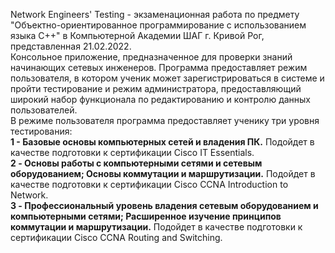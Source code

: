 Network Engineers' Testing - экзаменационная работа по предмету "Объектно-ориентированное программирование с использованием языка C++" в Компьютерной Академии ШАГ г. Кривой Рог, представленная 21.02.2022.<br>
Консольное приложение, предназначенное для проверки знаний начинающих сетевых инженеров. Программа предоставляет режим пользователя, в котором ученик может зарегистрироваться в системе и пройти тестирование и режим администратора, предоставляющий широкий набор функционала по редактированию и контролю данных пользователей.<br>
В режиме пользователя программа предоставляет ученику три уровня тестирования:<br>
  <b>1 - Базовые основы компьютерных сетей и владения ПК.</b> Подойдет в качестве подготовки к сертификации Cisco IT Essentials.<br>
  <b>2 - Основы работы с компьютерными сетями и сетевым оборудованием; Основы коммутации и маршрутизации.</b> Подойдет в качестве подготовки к сертификации Cisco CCNA Introduction to Network.<br>
  <b>3 - Профессиональный уровень владения сетевым оборудованием и компьютерными сетями; Расширенное изучение принципов коммутации и маршрутизации.</b> Подойдет в качестве подготовки к сертификации Cisco CCNA Routing and Switching.
